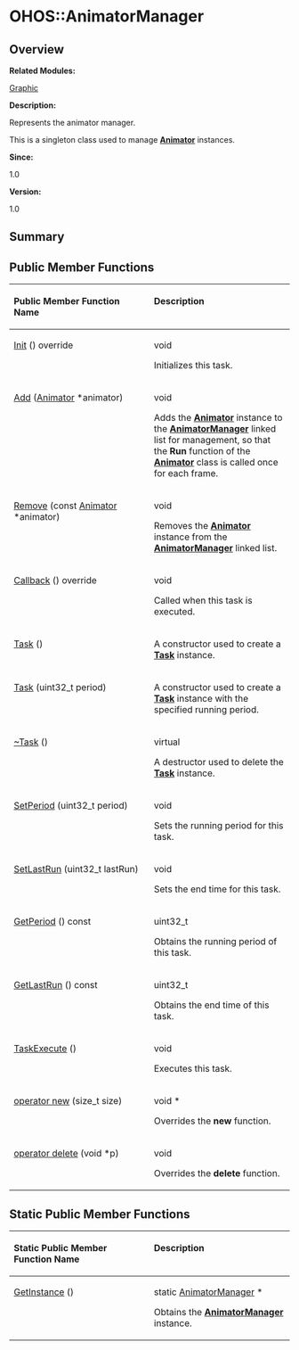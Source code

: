 # OHOS::AnimatorManager<a name="EN-US_TOPIC_0000001054799617"></a>

## **Overview**<a name="section346202971093533"></a>

**Related Modules:**

[Graphic](graphic.md)

**Description:**

Represents the animator manager. 

This is a singleton class used to manage  **[Animator](ohos-animator.md)**  instances.

**Since:**

1.0

**Version:**

1.0

## **Summary**<a name="section368357259093533"></a>

## Public Member Functions<a name="pub-methods"></a>

<a name="table225855339093533"></a>
<table><thead align="left"><tr id="row770858527093533"><th class="cellrowborder" valign="top" width="50%" id="mcps1.1.3.1.1"><p id="p1724912350093533"><a name="p1724912350093533"></a><a name="p1724912350093533"></a>Public Member Function Name</p>
</th>
<th class="cellrowborder" valign="top" width="50%" id="mcps1.1.3.1.2"><p id="p211534954093533"><a name="p211534954093533"></a><a name="p211534954093533"></a>Description</p>
</th>
</tr>
</thead>
<tbody><tr id="row954887438093533"><td class="cellrowborder" valign="top" width="50%" headers="mcps1.1.3.1.1 "><p id="p1535420209093533"><a name="p1535420209093533"></a><a name="p1535420209093533"></a><a href="graphic.md#gadfc9e9cf812f172fb1b6ca7efb7ba099">Init</a> () override</p>
</td>
<td class="cellrowborder" valign="top" width="50%" headers="mcps1.1.3.1.2 "><p id="p367563359093533"><a name="p367563359093533"></a><a name="p367563359093533"></a> void </p>
<p id="p17979688093533"><a name="p17979688093533"></a><a name="p17979688093533"></a>Initializes this task. </p>
</td>
</tr>
<tr id="row2106032140093533"><td class="cellrowborder" valign="top" width="50%" headers="mcps1.1.3.1.1 "><p id="p1985755771093533"><a name="p1985755771093533"></a><a name="p1985755771093533"></a><a href="graphic.md#ga8b60ed045dc2a3370498a3e6922d5400">Add</a> (<a href="ohos-animator.md">Animator</a> *animator)</p>
</td>
<td class="cellrowborder" valign="top" width="50%" headers="mcps1.1.3.1.2 "><p id="p202529236093533"><a name="p202529236093533"></a><a name="p202529236093533"></a>void </p>
<p id="p1947021255093533"><a name="p1947021255093533"></a><a name="p1947021255093533"></a>Adds the <strong id="b142800092093533"><a name="b142800092093533"></a><a name="b142800092093533"></a><a href="ohos-animator.md">Animator</a></strong> instance to the <strong id="b648962386093533"><a name="b648962386093533"></a><a name="b648962386093533"></a><a href="ohos-animatormanager.md">AnimatorManager</a></strong> linked list for management, so that the <strong id="b243149516093533"><a name="b243149516093533"></a><a name="b243149516093533"></a>Run</strong> function of the <strong id="b562479584093533"><a name="b562479584093533"></a><a name="b562479584093533"></a><a href="ohos-animator.md">Animator</a></strong> class is called once for each frame. </p>
</td>
</tr>
<tr id="row1072683168093533"><td class="cellrowborder" valign="top" width="50%" headers="mcps1.1.3.1.1 "><p id="p770927516093533"><a name="p770927516093533"></a><a name="p770927516093533"></a><a href="graphic.md#ga493d53a9e4a47b79d30c0d37f96a69da">Remove</a> (const <a href="ohos-animator.md">Animator</a> *animator)</p>
</td>
<td class="cellrowborder" valign="top" width="50%" headers="mcps1.1.3.1.2 "><p id="p1314260256093533"><a name="p1314260256093533"></a><a name="p1314260256093533"></a>void </p>
<p id="p1821058985093533"><a name="p1821058985093533"></a><a name="p1821058985093533"></a>Removes the <strong id="b1197758963093533"><a name="b1197758963093533"></a><a name="b1197758963093533"></a><a href="ohos-animator.md">Animator</a></strong> instance from the <strong id="b1092469560093533"><a name="b1092469560093533"></a><a name="b1092469560093533"></a><a href="ohos-animatormanager.md">AnimatorManager</a></strong> linked list. </p>
</td>
</tr>
<tr id="row2094524023093533"><td class="cellrowborder" valign="top" width="50%" headers="mcps1.1.3.1.1 "><p id="p1751383365093533"><a name="p1751383365093533"></a><a name="p1751383365093533"></a><a href="graphic.md#ga8a7c3d733fc2112171a2e075dd425a5c">Callback</a> () override</p>
</td>
<td class="cellrowborder" valign="top" width="50%" headers="mcps1.1.3.1.2 "><p id="p1123800467093533"><a name="p1123800467093533"></a><a name="p1123800467093533"></a> void </p>
<p id="p1551878621093533"><a name="p1551878621093533"></a><a name="p1551878621093533"></a>Called when this task is executed. </p>
</td>
</tr>
<tr id="row1812527650093533"><td class="cellrowborder" valign="top" width="50%" headers="mcps1.1.3.1.1 "><p id="p1039665737093533"><a name="p1039665737093533"></a><a name="p1039665737093533"></a><a href="graphic.md#gad94964a9139150b967ad640ea2076312">Task</a> ()</p>
</td>
<td class="cellrowborder" valign="top" width="50%" headers="mcps1.1.3.1.2 "><p id="p170938497093533"><a name="p170938497093533"></a><a name="p170938497093533"></a>  </p>
<p id="p2124397183093533"><a name="p2124397183093533"></a><a name="p2124397183093533"></a>A constructor used to create a <strong id="b867401028093533"><a name="b867401028093533"></a><a name="b867401028093533"></a><a href="ohos-task.md">Task</a></strong> instance. </p>
</td>
</tr>
<tr id="row51177651093533"><td class="cellrowborder" valign="top" width="50%" headers="mcps1.1.3.1.1 "><p id="p2015795844093533"><a name="p2015795844093533"></a><a name="p2015795844093533"></a><a href="graphic.md#gaa7c50eb360b6a4478b5332b8bf565940">Task</a> (uint32_t period)</p>
</td>
<td class="cellrowborder" valign="top" width="50%" headers="mcps1.1.3.1.2 "><p id="p1588570952093533"><a name="p1588570952093533"></a><a name="p1588570952093533"></a> </p>
<p id="p991039763093533"><a name="p991039763093533"></a><a name="p991039763093533"></a>A constructor used to create a <strong id="b2031159055093533"><a name="b2031159055093533"></a><a name="b2031159055093533"></a><a href="ohos-task.md">Task</a></strong> instance with the specified running period. </p>
</td>
</tr>
<tr id="row942347399093533"><td class="cellrowborder" valign="top" width="50%" headers="mcps1.1.3.1.1 "><p id="p463804929093533"><a name="p463804929093533"></a><a name="p463804929093533"></a><a href="graphic.md#ga293d4e1533ea98cdebbbffe1afed38ef">~Task</a> ()</p>
</td>
<td class="cellrowborder" valign="top" width="50%" headers="mcps1.1.3.1.2 "><p id="p443200735093533"><a name="p443200735093533"></a><a name="p443200735093533"></a> virtual </p>
<p id="p1902405927093533"><a name="p1902405927093533"></a><a name="p1902405927093533"></a>A destructor used to delete the <strong id="b1501558375093533"><a name="b1501558375093533"></a><a name="b1501558375093533"></a><a href="ohos-task.md">Task</a></strong> instance. </p>
</td>
</tr>
<tr id="row449703037093533"><td class="cellrowborder" valign="top" width="50%" headers="mcps1.1.3.1.1 "><p id="p862144329093533"><a name="p862144329093533"></a><a name="p862144329093533"></a><a href="graphic.md#gac6e9fe7bde72bf506558a6f0d0287a92">SetPeriod</a> (uint32_t period)</p>
</td>
<td class="cellrowborder" valign="top" width="50%" headers="mcps1.1.3.1.2 "><p id="p126358557093533"><a name="p126358557093533"></a><a name="p126358557093533"></a>void </p>
<p id="p990924806093533"><a name="p990924806093533"></a><a name="p990924806093533"></a>Sets the running period for this task. </p>
</td>
</tr>
<tr id="row420857871093533"><td class="cellrowborder" valign="top" width="50%" headers="mcps1.1.3.1.1 "><p id="p1863720069093533"><a name="p1863720069093533"></a><a name="p1863720069093533"></a><a href="graphic.md#gabdbfe69d5f5da3cc5bbb1749d281af62">SetLastRun</a> (uint32_t lastRun)</p>
</td>
<td class="cellrowborder" valign="top" width="50%" headers="mcps1.1.3.1.2 "><p id="p532516848093533"><a name="p532516848093533"></a><a name="p532516848093533"></a>void </p>
<p id="p136101983093533"><a name="p136101983093533"></a><a name="p136101983093533"></a>Sets the end time for this task. </p>
</td>
</tr>
<tr id="row1121626971093533"><td class="cellrowborder" valign="top" width="50%" headers="mcps1.1.3.1.1 "><p id="p1107668480093533"><a name="p1107668480093533"></a><a name="p1107668480093533"></a><a href="graphic.md#gabd53b86c63b41172af155b8a7f86b84c">GetPeriod</a> () const</p>
</td>
<td class="cellrowborder" valign="top" width="50%" headers="mcps1.1.3.1.2 "><p id="p2075357122093533"><a name="p2075357122093533"></a><a name="p2075357122093533"></a>uint32_t </p>
<p id="p699998033093533"><a name="p699998033093533"></a><a name="p699998033093533"></a>Obtains the running period of this task. </p>
</td>
</tr>
<tr id="row561375979093533"><td class="cellrowborder" valign="top" width="50%" headers="mcps1.1.3.1.1 "><p id="p1892648586093533"><a name="p1892648586093533"></a><a name="p1892648586093533"></a><a href="graphic.md#ga2d4c9fbb026686623ff4d6e0b19d4960">GetLastRun</a> () const</p>
</td>
<td class="cellrowborder" valign="top" width="50%" headers="mcps1.1.3.1.2 "><p id="p1121740476093533"><a name="p1121740476093533"></a><a name="p1121740476093533"></a>uint32_t </p>
<p id="p282326573093533"><a name="p282326573093533"></a><a name="p282326573093533"></a>Obtains the end time of this task. </p>
</td>
</tr>
<tr id="row1955133182093533"><td class="cellrowborder" valign="top" width="50%" headers="mcps1.1.3.1.1 "><p id="p1812211053093533"><a name="p1812211053093533"></a><a name="p1812211053093533"></a><a href="graphic.md#ga96ed6680b2b9ad667e51d60554013020">TaskExecute</a> ()</p>
</td>
<td class="cellrowborder" valign="top" width="50%" headers="mcps1.1.3.1.2 "><p id="p659117163093533"><a name="p659117163093533"></a><a name="p659117163093533"></a> void </p>
<p id="p1115722560093533"><a name="p1115722560093533"></a><a name="p1115722560093533"></a>Executes this task. </p>
</td>
</tr>
<tr id="row254601850093533"><td class="cellrowborder" valign="top" width="50%" headers="mcps1.1.3.1.1 "><p id="p1607328664093533"><a name="p1607328664093533"></a><a name="p1607328664093533"></a><a href="graphic.md#ga4854963aa969ee20a6cd174a70f5cd23">operator new</a> (size_t size)</p>
</td>
<td class="cellrowborder" valign="top" width="50%" headers="mcps1.1.3.1.2 "><p id="p975490804093533"><a name="p975490804093533"></a><a name="p975490804093533"></a>void * </p>
<p id="p1869234078093533"><a name="p1869234078093533"></a><a name="p1869234078093533"></a>Overrides the <strong id="b1592884485093533"><a name="b1592884485093533"></a><a name="b1592884485093533"></a>new</strong> function. </p>
</td>
</tr>
<tr id="row2039819565093533"><td class="cellrowborder" valign="top" width="50%" headers="mcps1.1.3.1.1 "><p id="p2011716326093533"><a name="p2011716326093533"></a><a name="p2011716326093533"></a><a href="graphic.md#gadf1997a0f56ac2b220e7f0f8e8e0a6ef">operator delete</a> (void *p)</p>
</td>
<td class="cellrowborder" valign="top" width="50%" headers="mcps1.1.3.1.2 "><p id="p12672142093533"><a name="p12672142093533"></a><a name="p12672142093533"></a>void </p>
<p id="p48565194093533"><a name="p48565194093533"></a><a name="p48565194093533"></a>Overrides the <strong id="b181488528093533"><a name="b181488528093533"></a><a name="b181488528093533"></a>delete</strong> function. </p>
</td>
</tr>
</tbody>
</table>

## Static Public Member Functions<a name="pub-static-methods"></a>

<a name="table958497988093533"></a>
<table><thead align="left"><tr id="row1598899871093533"><th class="cellrowborder" valign="top" width="50%" id="mcps1.1.3.1.1"><p id="p1012947615093533"><a name="p1012947615093533"></a><a name="p1012947615093533"></a>Static Public Member Function Name</p>
</th>
<th class="cellrowborder" valign="top" width="50%" id="mcps1.1.3.1.2"><p id="p1620998358093533"><a name="p1620998358093533"></a><a name="p1620998358093533"></a>Description</p>
</th>
</tr>
</thead>
<tbody><tr id="row224524857093533"><td class="cellrowborder" valign="top" width="50%" headers="mcps1.1.3.1.1 "><p id="p1674860804093533"><a name="p1674860804093533"></a><a name="p1674860804093533"></a><a href="graphic.md#ga3ed818079b3501922f422b150f891d13">GetInstance</a> ()</p>
</td>
<td class="cellrowborder" valign="top" width="50%" headers="mcps1.1.3.1.2 "><p id="p47091306093533"><a name="p47091306093533"></a><a name="p47091306093533"></a>static <a href="ohos-animatormanager.md">AnimatorManager</a> * </p>
<p id="p164464888093533"><a name="p164464888093533"></a><a name="p164464888093533"></a>Obtains the <strong id="b269360519093533"><a name="b269360519093533"></a><a name="b269360519093533"></a><a href="ohos-animatormanager.md">AnimatorManager</a></strong> instance. </p>
</td>
</tr>
</tbody>
</table>

